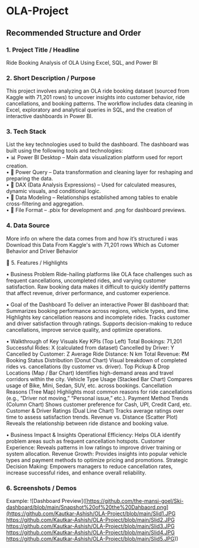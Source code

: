 # OLA-Project
## Recommended Structure and Order
### 1.	Project Title / Headline
Ride Booking Analysis of OLA Using Excel, SQL, and Power BI

### 2.	Short Description / Purpose
This project involves analyzing an OLA ride booking dataset (sourced from Kaggle with 71,201 rows) to uncover insights into customer behavior, ride cancellations, and booking patterns. The workflow includes data cleaning in Excel, exploratory and analytical queries in SQL, and the creation of interactive dashboards in Power BI.

### 3.	Tech Stack
List the key technologies used to build the dashboard.
The dashboard was built using the following tools and technologies:<br>
•	📊 Power BI Desktop – Main data visualization platform used for report creation.<br>
•	📂 Power Query – Data transformation and cleaning layer for reshaping and preparing the data.<br>
•	🧠 DAX (Data Analysis Expressions) – Used for calculated measures, dynamic visuals, and conditional logic.<br>
•	📝 Data Modeling – Relationships established among tables to enable cross-filtering and aggregation.<br>
•	📁 File Format – .pbix for development and .png for dashboard previews.

### 4.	Data Source
More info on where the data comes from and how it’s structured i was Download this Data From Kaggle's with 71,201 rows Which as Cutomer Behavior and Driver Behavior


🚖 5. Features / Highlights

• Business Problem
Ride-hailing platforms like OLA face challenges such as frequent cancellations, uncompleted rides, and varying customer satisfaction. Raw booking data makes it difficult to quickly identify patterns that affect revenue, driver performance, and customer experience.

• Goal of the Dashboard
To deliver an interactive Power BI dashboard that:
Summarizes booking performance across regions, vehicle types, and time.
Highlights key cancellation reasons and incomplete rides.
Tracks customer and driver satisfaction through ratings.
Supports decision-making to reduce cancellations, improve service quality, and optimize operations.

• Walkthrough of Key Visuals
Key KPIs (Top Left)
Total Bookings: 71,201
Successful Rides: X (calculated from dataset)
Cancelled by Driver: Y
Cancelled by Customer: Z
Average Ride Distance: N km
Total Revenue: ₹M
Booking Status Distribution (Donut Chart)
Visual breakdown of completed rides vs. cancellations (by customer vs. driver).
Top Pickup & Drop Locations (Map / Bar Chart)
Identifies high-demand areas and travel corridors within the city.
Vehicle Type Usage (Stacked Bar Chart)
Compares usage of Bike, Mini, Sedan, SUV, etc. across bookings.
Cancellation Reasons (Tree Map)
Highlights most common reasons for ride cancellations (e.g., “Driver not moving,” “Personal issue,” etc.).
Payment Method Trends (Column Chart)
Shows customer preference for Cash, UPI, Credit Card, etc.
Customer & Driver Ratings (Dual Line Chart)
Tracks average ratings over time to assess satisfaction trends.
Revenue vs. Distance (Scatter Plot)
Reveals the relationship between ride distance and booking value.

• Business Impact & Insights
Operational Efficiency: Helps OLA identify problem areas such as frequent cancellation hotspots.
Customer Experience: Reveals patterns in low ratings to improve driver training or system allocation.
Revenue Growth: Provides insights into popular vehicle types and payment methods to optimize pricing and promotions.
Strategic Decision Making: Empowers managers to reduce cancellation rates, increase successful rides, and enhance overall reliability.

### 6.	Screenshots / Demos
Example: ![Dashboard Preview]([https://github.com/the-mansi-goel/Ski-dashboard/blob/main/Snapshot%20of%20the%20Dahbaord.png](https://github.com/Kautkar-Ashish/OLA-Project/blob/main/Slid1.JPG
https://github.com/Kautkar-Ashish/OLA-Project/blob/main/Slid2.JPG
https://github.com/Kautkar-Ashish/OLA-Project/blob/main/Slid3.JPG
https://github.com/Kautkar-Ashish/OLA-Project/blob/main/Slid4.JPG
https://github.com/Kautkar-Ashish/OLA-Project/blob/main/Slid5.JPG))
